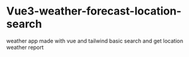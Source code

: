 # Vue3-weather-forecast-location-search
weather app made with vue and tailwind
basic search and get location weather report

